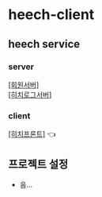 # heech-client

## heech service
### server
[[회원서버]](https://github.com/heechul90/heech-member-server) <br/>
[[히치로그서버]](https://github.com/heechul90/heech-heechlog-server)

### client
[[히치프론트]](https://github.com/heechul90/heech-client-vue) 👈 <br/>

## 프로젝트 설정
- 음...

